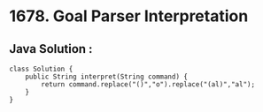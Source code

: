 # 1678. Goal Parser Interpretation
## Java Solution :
```
class Solution {
    public String interpret(String command) {
        return command.replace("()","o").replace("(al)","al");
    }
}
```
